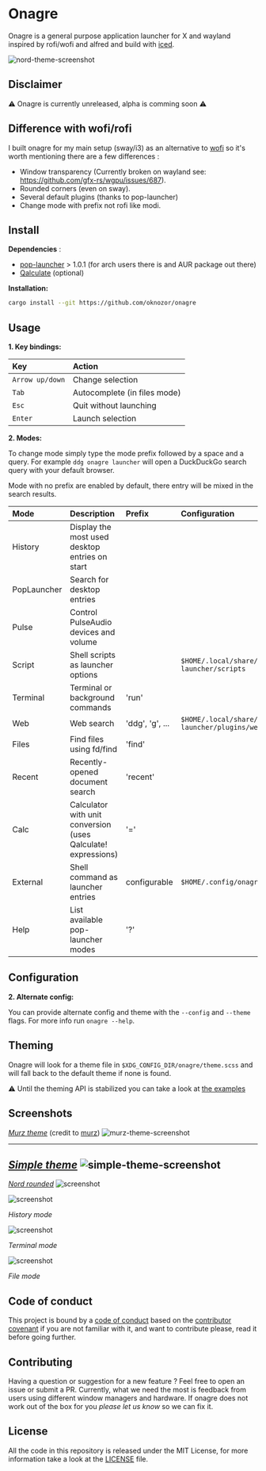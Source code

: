 # Onagre 

Onagre is a general purpose application launcher for X and wayland  inspired by rofi/wofi and alfred and build with [iced](https://github.com/hecrj/iced/).

![nord-theme-screenshot](docs/screenshots/nord.png)

## Disclaimer 

⚠️️ Onagre is currently unreleased, alpha is comming soon ⚠️

## Difference with wofi/rofi

I built onagre for my main setup (sway/i3) as an alternative to [wofi](https://hg.sr.ht/~scoopta/wofi) so it's worth mentioning there are a few differences : 

- Window transparency (Currently broken on wayland see: https://github.com/gfx-rs/wgpu/issues/687).
- Rounded corners (even on sway).
- Several default plugins (thanks to pop-launcher)
- Change mode with prefix not rofi like modi.
  
## Install

**Dependencies** :
- [pop-launcher](https://github.com/pop-os/launcher) > 1.0.1 (for arch users there is and AUR package out there)
- [Qalculate](http://qalculate.github.io/) (optional)

**Installation:**

```bash
cargo install --git https://github.com/oknozor/onagre
```

## Usage

**1. Key bindings:**


| Key     | Action  | 
| :----   | :-----  |
| `Arrow up/down` | Change selection |
| `Tab`   | Autocomplete (in files mode) | 
| `Esc`   | Quit without launching | 
| `Enter` | Launch selection | 

**2. Modes:**

To change mode simply type the mode prefix followed by a space and a query. 
For example `ddg onagre launcher` will open a DuckDuckGo search query with your default browser.

Mode with no prefix are enabled by default, there entry will be mixed in the search results.

| Mode        | Description                                                   | Prefix          | Configuration                                             |
| :----       | :-----                                                        | :------         | :-----------                                              |
| History     | Display the most used desktop entries on start                |                 |                                                           |
| PopLauncher | Search for desktop entries                                    |                 |                                                           |
| Pulse       | Control PulseAudio devices and volume                         |                 |                                                           |
| Script      | Shell scripts as launcher options                             |                 | `$HOME/.local/share/pop-launcher/scripts`                 |
| Terminal    | Terminal or background commands                               | 'run'           |                                                           | 
| Web         | Web search                                                    | 'ddg', 'g', ... | `$HOME/.local/share/pop-launcher/plugins/web/config.ron`  |
| Files       | Find files using fd/find                                      | 'find'          |                                                           |
| Recent      | Recently-opened document search                               | 'recent'        |                                                           |
| Calc        | Calculator with unit conversion (uses Qalculate! expressions) | '='             |                                                           |
| External    | Shell command as launcher entries                             | configurable    | `$HOME/.config/onagre/config.toml`                        |
| Help        | List available pop-launcher modes                             | '?'             |                                                           |

## Configuration


**2. Alternate config:**

You can provide alternate config and theme with the `--config` and `--theme` flags.
For more info run `onagre --help`.

## Theming

Onagre will look for a theme file in `$XDG_CONFIG_DIR/onagre/theme.scss` and will fall back to the default theme if none is found.

⚠ Until the theming API is stabilized you can take a look at [the examples](docs/config.example-ugly.scss)

## Screenshots

[*Murz theme*](docs/theme_examples/murz-theme.toml) (credit to [murz](https://github.com/Murzchnvok/rofi-collection))
![murz-theme-screenshot](docs/screenshots/murz.png)

---
[*Simple theme*](docs/theme_examples/simple-theme.toml)
![simple-theme-screenshot](docs/screenshots/simple.png)
---

[*Nord rounded*](docs/theme_examples/simple-theme.toml)
![screenshot](docs/screenshots/nord-rounded.png)


![screenshot](docs/screenshots/sc-main.png)

*History mode*

![screenshot](docs/screenshots/sc-run.png)

*Terminal mode*

![screenshot](docs/screenshots/sc-file.png)

*File mode*

## Code of conduct

This project is bound by a [code of conduct](CODE_OF_CONDUCT.md) based on the [contributor covenant](https://www.contributor-covenant.org/) if you are not familiar with it, and want to contribute please, read it before going further.

## Contributing

Having a question or suggestion for a new feature ? Feel free to open an issue or submit a PR.
Currently, what we need the most is feedback from users using different window managers and hardware. 
If onagre does not work out of the box for you *please let us know* so we can fix it.

## License 

All the code in this repository is released under the MIT License, for more information take a look at the [LICENSE](LICENSE) file.
